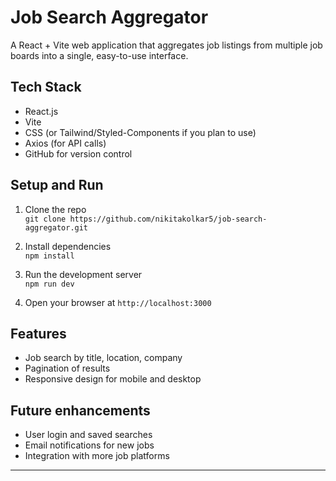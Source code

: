 # Job Search Aggregator

A React + Vite web application that aggregates job listings from multiple job boards into a single, easy-to-use interface.

## Tech Stack
- React.js
- Vite
- CSS (or Tailwind/Styled-Components if you plan to use)
- Axios (for API calls)
- GitHub for version control

## Setup and Run

1. Clone the repo  
   `git clone https://github.com/nikitakolkar5/job-search-aggregator.git`

2. Install dependencies  
   `npm install`

3. Run the development server  
   `npm run dev`

4. Open your browser at `http://localhost:3000`

## Features
- Job search by title, location, company
- Pagination of results
- Responsive design for mobile and desktop

## Future enhancements
- User login and saved searches
- Email notifications for new jobs
- Integration with more job platforms

---
